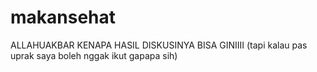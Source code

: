# makansehat
ALLAHUAKBAR KENAPA HASIL DISKUSINYA BISA GINIIII (tapi kalau pas uprak saya boleh nggak ikut gapapa sih)
